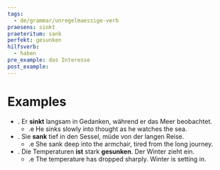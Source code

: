 ```yaml
---
tags:
  - de/grammar/unregelmaessige-verb
praesens: sinkt
praeteritum: sank
perfekt: gesunken
hilfsverb:
  - haben
pre_example: das Interesse
post_example: 
---
```


# Examples
- . Er **sinkt** langsam in Gedanken, während er das Meer beobachtet.
	- .e He sinks slowly into thought as he watches the sea.
- . Sie **sank** tief in den Sessel, müde von der langen Reise.
	- .e She sank deep into the armchair, tired from the long journey.
- . Die Temperaturen **ist** stark **gesunken**. Der Winter zieht ein.
	- .e The temperature has dropped sharply. Winter is setting in.
